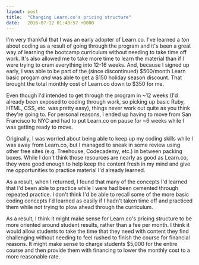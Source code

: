 ```yaml
---
layout: post
title:  "Changing Learn.co's pricing structure"
date:   2016-07-12 01:40:57 +0000
---
```



I'm very thankful that I was an early adopter of Learn.co. I've learned a *ton* about coding as a result of going through the program and it's been a great way of learning the bootcamp curriculum without needing to take time off work. It's also allowed me to take more time to learn the material than if I were trying to cram everything into 12-16 weeks. And, because I signed up early, I was able to be part of the (since discontinued) $500/month Learn basic progam *and* was able to get a $150 holiday season discount. That brought the total monthly cost of Learn.co down to $350 for me.

Even though I'd intended to get through the program in ~12 weeks (I'd already been exposed to coding through work, so picking up basic Ruby, HTML, CSS, etc. was pretty easy), things never work out quite as you think they're going to. For personal reasons, I ended up having to move from San Francisco to NYC and had to put Learn.co on pause for ~6 weeks while I was getting ready to move. 

Originally, I was worried about being able to keep up my coding skills while I was away from Learn.co, but I managed to sneak in some review using other free sites (e.g. Treehouse, Codecademy, etc.) in between packing boxes. While I don't think those resources are nearly as good as Learn.co, they were good enough to help keep the content fresh in my mind and give me opportunities to practice material I'd already learned. 

As a result, when I returned, I found that many of the concepts I'd learned that I'd been able to practice while I were had been cemented through repeated practice. I don't think I'd be able to recall some of the more basic coding concepts I'd learned as easily if I hadn't taken time off and practiced them while not trying to plow ahead through the curriculum.

As a result, I think it might make sense for Learn.co's pricing structure to be more oriented around student results, rather than a fee per month. I think it would allow students to take the time that they need with content they find challenging without needing to feel rushed to finish the course for financial reasons. It might make sense to charge students $5,000 for the entire course and then provide them with financing to lower the monthly cost to a more reasonable rate.

